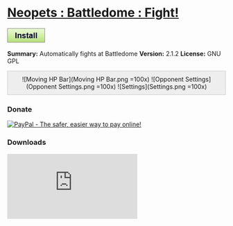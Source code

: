 # [Neopets : Battledome : Fight!](.)

[![Install](../../resources/image/install_button.jpg)](../../../../raw/master/scripts/Neopets_Battledome_Fight/161251.user.js)

**Summary:** Automatically fights at Battledome
**Version:** 2.1.2
**License:** GNU GPL

<div style="background:none repeat scroll 0 0 #EEE;border:1px solid #CCC;margin:10px 0;padding:10px;text-align:center">
	![Moving HP Bar](Moving HP Bar.png =100x)
	![Opponent Settings](Opponent Settings.png =100x)
	![Settings](Settings.png =100x)
</div>

### Donate

[![PayPal - The safer, easier way to pay online!](https://www.paypalobjects.com/en_US/i/btn/btn_donate_SM.gif "PayPal - The safer, easier way to pay online!")](http://goo.gl/Fv19S)

### Downloads

![Daily installs](http://gm.wesley.eti.br/count.php?type=image&id=161251)